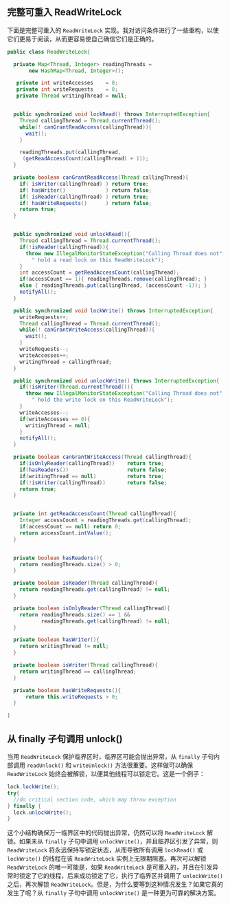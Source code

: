 ## 完整可重入 ReadWriteLock

下面是完整可重入的 `ReadWriteLock` 实现。我对访问条件进行了一些重构，以使它们更易于阅读，从而更容易使自己确信它们是正确的。

```java
public class ReadWriteLock{

  private Map<Thread, Integer> readingThreads =
       new HashMap<Thread, Integer>();

   private int writeAccesses    = 0;
   private int writeRequests    = 0;
   private Thread writingThread = null;


  public synchronized void lockRead() throws InterruptedException{
    Thread callingThread = Thread.currentThread();
    while(! canGrantReadAccess(callingThread)){
      wait();
    }

    readingThreads.put(callingThread,
     (getReadAccessCount(callingThread) + 1));
  }

  private boolean canGrantReadAccess(Thread callingThread){
    if( isWriter(callingThread) ) return true;
    if( hasWriter()             ) return false;
    if( isReader(callingThread) ) return true;
    if( hasWriteRequests()      ) return false;
    return true;
  }


  public synchronized void unlockRead(){
    Thread callingThread = Thread.currentThread();
    if(!isReader(callingThread)){
      throw new IllegalMonitorStateException("Calling Thread does not" +
        " hold a read lock on this ReadWriteLock");
    }
    int accessCount = getReadAccessCount(callingThread);
    if(accessCount == 1){ readingThreads.remove(callingThread); }
    else { readingThreads.put(callingThread, (accessCount -1)); }
    notifyAll();
  }

  public synchronized void lockWrite() throws InterruptedException{
    writeRequests++;
    Thread callingThread = Thread.currentThread();
    while(! canGrantWriteAccess(callingThread)){
      wait();
    }
    writeRequests--;
    writeAccesses++;
    writingThread = callingThread;
  }

  public synchronized void unlockWrite() throws InterruptedException{
    if(!isWriter(Thread.currentThread()){
      throw new IllegalMonitorStateException("Calling Thread does not" +
        " hold the write lock on this ReadWriteLock");
    }
    writeAccesses--;
    if(writeAccesses == 0){
      writingThread = null;
    }
    notifyAll();
  }

  private boolean canGrantWriteAccess(Thread callingThread){
    if(isOnlyReader(callingThread))    return true;
    if(hasReaders())                   return false;
    if(writingThread == null)          return true;
    if(!isWriter(callingThread))       return false;
    return true;
  }


  private int getReadAccessCount(Thread callingThread){
    Integer accessCount = readingThreads.get(callingThread);
    if(accessCount == null) return 0;
    return accessCount.intValue();
  }


  private boolean hasReaders(){
    return readingThreads.size() > 0;
  }

  private boolean isReader(Thread callingThread){
    return readingThreads.get(callingThread) != null;
  }

  private boolean isOnlyReader(Thread callingThread){
    return readingThreads.size() == 1 &&
           readingThreads.get(callingThread) != null;
  }

  private boolean hasWriter(){
    return writingThread != null;
  }

  private boolean isWriter(Thread callingThread){
    return writingThread == callingThread;
  }

  private boolean hasWriteRequests(){
      return this.writeRequests > 0;
  }

}
```

## 从 finally 子句调用 unlock()

当用 `ReadWriteLock` 保护临界区时，临界区可能会抛出异常，从 `finally` 子句内部调用 `readUnlock()` 和 `writeUnlock()` 方法很重要。这样做可以确保 `ReadWriteLock` 始终会被解锁，以便其他线程可以锁定它。这是一个例子：

```java
lock.lockWrite();
try{
  //do critical section code, which may throw exception
} finally {
  lock.unlockWrite();
}
```

这个小结构确保万一临界区中的代码抛出异常，仍然可以将 `ReadWriteLock` 解锁。如果未从 `finally` 子句中调用 `unlockWrite()`，并且临界区引发了异常，则 `ReadWriteLock` 将永远保持写锁定状态，从而导致所有调用 `lockRead()` 或 `lockWrite()` 的线程在该 `ReadWriteLock` 实例上无限期阻塞。再次可以解锁 `ReadWriteLock` 的唯一可能是，如果 `ReadWriteLock` 是可重入的，并且在引发异常时锁定了它的线程，后来成功锁定了它，执行了临界区并调用了 `unlockWrite()` 之后，再次解锁 `ReadWriteLock`。但是，为什么要等到这种情况发生？如果它真的发生了呢？从 `finally` 子句中调用 `unlockWrite()` 是一种更为可靠的解决方案。